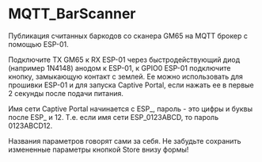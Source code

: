 # MQTT_BarScanner
Публикация считанных баркодов со сканера GM65 на MQTT брокер с помощью ESP-01.

Подключите TX GM65 к RX ESP-01 через быстродействующий диод (например 1N4148) анодом к ESP-01, к GPIO0 ESP-01 подключите кнопку, замыкающую контакт с землей. Ее можно использовать для прошивки ESP-01 и для запуска Captive Portal, если нажать ее в первые 2 секунды после подачи питания.

Имя сети Captive Portal начинается с ESP_, пароль - это цифры и буквы после ESP_ и 12. Т.е. если имя сети ESP_0123ABCD, то пароль 0123ABCD12.

Названия параметров говорят сами за себя. Не забудьте сохранить измененные параметры кнопкой Store внизу формы!
